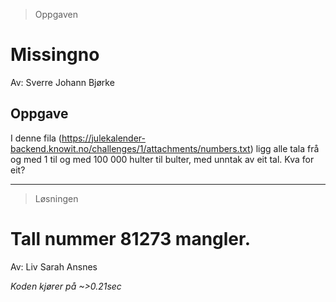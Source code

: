> Oppgaven 

# Missingno

Av: Sverre Johann Bjørke

## Oppgave
I denne fila (https://julekalender-backend.knowit.no/challenges/1/attachments/numbers.txt) ligg alle tala frå og med 1 til og med 100 000 hulter til bulter, med unntak av eit tal. Kva for eit?  


---

> Løsningen

# Tall nummer  81273  mangler.

Av: Liv Sarah Ansnes

*Koden kjører på ~>0.21sec*